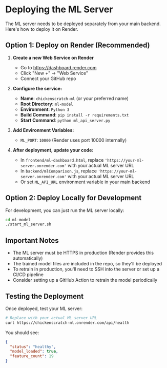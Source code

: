 # Deploying the ML Server

The ML server needs to be deployed separately from your main backend. Here's how to deploy it on Render.

## Option 1: Deploy on Render (Recommended)

1. **Create a new Web Service on Render**
   - Go to https://dashboard.render.com
   - Click "New +" → "Web Service"
   - Connect your GitHub repo

2. **Configure the service:**
   - **Name**: `chickenscratch-ml` (or your preferred name)
   - **Root Directory**: `ml-model`
   - **Environment**: `Python 3`
   - **Build Command**: `pip install -r requirements.txt`
   - **Start Command**: `python ml_api_server.py`

3. **Add Environment Variables:**
   - `ML_PORT`: `10000` (Render uses port 10000 internally)

4. **After deployment, update your code:**
   - In `frontend/ml-dashboard.html`, replace `'https://your-ml-server.onrender.com'` with your actual ML server URL
   - In `backend/mlComparison.js`, replace `'https://your-ml-server.onrender.com'` with your actual ML server URL
   - Or set `ML_API_URL` environment variable in your main backend

## Option 2: Deploy Locally for Development

For development, you can just run the ML server locally:

```bash
cd ml-model
./start_ml_server.sh
```

## Important Notes

- The ML server must be HTTPS in production (Render provides this automatically)
- The trained model files are included in the repo, so they'll be deployed
- To retrain in production, you'll need to SSH into the server or set up a CI/CD pipeline
- Consider setting up a GitHub Action to retrain the model periodically

## Testing the Deployment

Once deployed, test your ML server:

```bash
# Replace with your actual ML server URL
curl https://chickenscratch-ml.onrender.com/api/health
```

You should see:
```json
{
  "status": "healthy",
  "model_loaded": true,
  "feature_count": 19
}
```